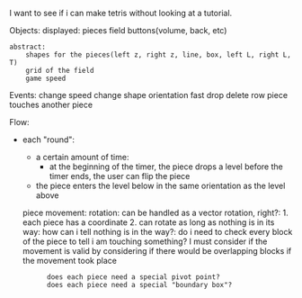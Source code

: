 I want to see if i can make tetris without looking at a tutorial.

Objects: 
    displayed:
        pieces
        field
        buttons(volume, back, etc)

    abstract:
        shapes for the pieces(left z, right z, line, box, left L, right L, T)
        grid of the field
        game speed
        

Events:
    change speed
    change shape orientation
    fast drop
    delete row
    piece touches another piece


Flow:  
- each "round":  
    - a certain amount of time:
        - at the beginning of the timer, the piece drops a level before the timer ends, the user can flip the piece
    - the piece enters the level below in the same orientation as the level above
    
    piece movement:
        rotation:
            can be handled as a vector rotation, right?:
                1. each piece has a coordinate
                2. 
        can rotate as long as nothing is in its way:
            how can i tell nothing is in the way?:
                do i need to check every block of the piece to tell i am touching something?
                I must consider if the movement is valid by considering if there would be overlapping 
                    blocks if the movement took place
                
            does each piece need a special pivot point? 
            does each piece need a special "boundary box"?